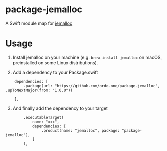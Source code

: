 # package-jemalloc

A Swift module map for [jemalloc](http://jemalloc.net)

# Usage

1. Install jemalloc on your machine (e.g. `brew install jemalloc` on macOS, preinstalled on some Linux distributions).

2. Add a dependency to your Package.swift
```
    dependencies: [
        .package(url: "https://github.com/ordo-one/package-jemalloc", .upToNextMajor(from: "1.0.0"))

    ],
```

3. And finally add the dependency to your target

```
        .executableTarget(
            name: "xxx",
            dependencies: [
                .product(name: "jemalloc", package: "package-jemalloc"),
            ]
        ),
```
